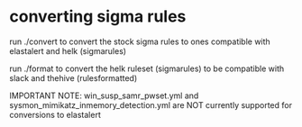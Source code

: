 # converting sigma rules

run ./convert to convert the stock sigma rules to ones compatible with elastalert and helk (sigmarules)

run ./format to convert the helk ruleset (sigmarules) to be compatible with slack and thehive (rulesformatted)

IMPORTANT NOTE: win_susp_samr_pwset.yml and sysmon_mimikatz_inmemory_detection.yml are NOT currently supported for conversions to elastalert

